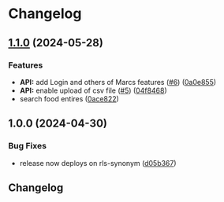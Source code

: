 # Changelog

## [1.1.0](https://github.com/newtri-science/synonym-tool/compare/v1.0.0...v1.1.0) (2024-05-28)


### Features

* **API:** add Login and others of Marcs features ([#6](https://github.com/newtri-science/synonym-tool/issues/6)) ([0a0e855](https://github.com/newtri-science/synonym-tool/commit/0a0e8553d55d89bc63a74ecd896b4d2aed064476))
* **API:** enable upload of csv file ([#5](https://github.com/newtri-science/synonym-tool/issues/5)) ([04f8468](https://github.com/newtri-science/synonym-tool/commit/04f846835bf95d21c90cce3b5232d577a56672a9))
* search food entires ([0ace822](https://github.com/newtri-science/synonym-tool/commit/0ace8229e91fd7c7d84357d7785e0be0554871e9))

## 1.0.0 (2024-04-30)


### Bug Fixes

* release now deploys on rls-synonym ([d05b367](https://github.com/newtri-science/synonym-tool/commit/d05b3673684306694b27264b77976b265dd7179c))

## Changelog
